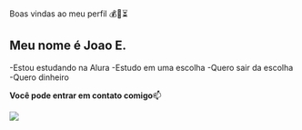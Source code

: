 Boas vindas ao meu perfil 💰💸⏳

## Meu nome é Joao E.

-Estou estudando na Alura
-Estudo em uma escolha
-Quero sair da escolha
-Quero dinheiro

**Você pode entrar em contato comigo**📫

![](https://media.tenor.com/L9TH3SB7chkAAAAM/maymun-mordeus.gif)
